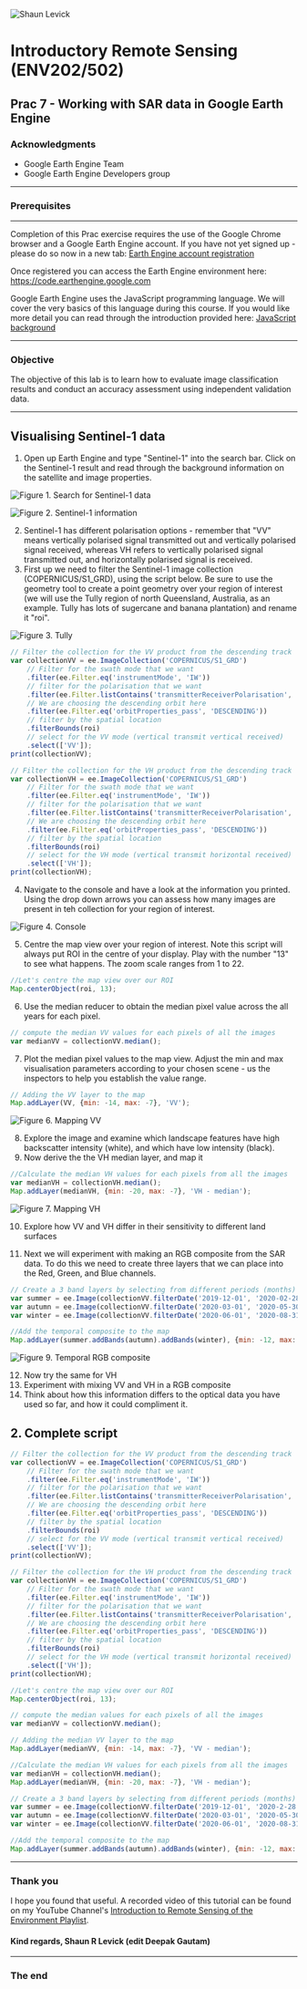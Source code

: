 ![Shaun Levick](Logo3.png)

# Introductory Remote Sensing (ENV202/502)
Prac 7 - Working with SAR data in Google Earth Engine
--------------

### Acknowledgments
- Google Earth Engine Team
- Google Earth Engine Developers group

------

### Prerequisites
-------------

Completion of this Prac exercise requires the use of the Google Chrome browser and a Google Earth Engine account. If you have not yet signed up - please do so now in a new tab: [Earth Engine account registration](https://signup.earthengine.google.com/)

Once registered you can access the Earth Engine environment here: https://code.earthengine.google.com

Google Earth Engine uses the JavaScript programming language. We will cover the very basics of this language during this course. If you would like more detail you can read through the introduction provided here: [JavaScript background](https://developers.google.com/earth-engine/tutorials/tutorial_js_01)

------------------------------------------------------------------------

### Objective


The objective of this lab is to learn how to evaluate image classification results and conduct an accuracy assessment using independent validation data.

----------

## Visualising Sentinel-1 data

1. Open up Earth Engine and type "Sentinel-1" into the search bar. Click on the Sentinel-1 result and read through the background information on the satellite and image properties.

![Figure 1. Search for Sentinel-1 data](Prac7/search.png)

![Figure 2. Sentinel-1 information](Prac7/info.PNG)

2. Sentinel-1 has different polarisation options - remember that "VV" means vertically polarised signal transmitted out and vertically polarised signal received, whereas VH refers to vertically polarised signal transmitted out, and horizontally polarised signal is received.
3. First up we need to filter the Sentinel-1 image collection (COPERNICUS/S1_GRD), using the script below. Be sure to use the geometry tool to create a point geometry over your region of interest (we will use the Tully region of north Queensland, Australia, as an example. Tully has lots of sugercane and banana plantation) and rename it "roi".

![Figure 3. Tully](Prac7/roi.PNG)

```JavaScript
// Filter the collection for the VV product from the descending track
var collectionVV = ee.ImageCollection('COPERNICUS/S1_GRD')
	// Filter for the swath mode that we want
    .filter(ee.Filter.eq('instrumentMode', 'IW'))
	// filter for the polarisation that we want
    .filter(ee.Filter.listContains('transmitterReceiverPolarisation', 'VV'))
	// We are choosing the descending orbit here
    .filter(ee.Filter.eq('orbitProperties_pass', 'DESCENDING'))
	// filter by the spatial location
    .filterBounds(roi)
	// select for the VV mode (vertical transmit vertical received)
    .select(['VV']);
print(collectionVV);

// Filter the collection for the VH product from the descending track
var collectionVH = ee.ImageCollection('COPERNICUS/S1_GRD')
	// Filter for the swath mode that we want
    .filter(ee.Filter.eq('instrumentMode', 'IW'))
	// filter for the polarisation that we want
    .filter(ee.Filter.listContains('transmitterReceiverPolarisation', 'VV'))
	// We are choosing the descending orbit here
    .filter(ee.Filter.eq('orbitProperties_pass', 'DESCENDING'))
	// filter by the spatial location
    .filterBounds(roi)
	// select for the VH mode (vertical transmit horizontal received)
    .select(['VH']);
print(collectionVH);
```

4. Navigate to the console and have a look at the information you printed. Using the drop down arrows you can assess how many images are present in teh collection for your region of interest.

![Figure 4. Console](Prac7/console.PNG)


5. Centre the map view over your region of interest. Note this script will always put ROI in the centre of your display. Play with the number "13" to see what happens. The zoom scale ranges from 1 to 22.

```JavaScript
//Let's centre the map view over our ROI
Map.centerObject(roi, 13);
```

6. Use the median reducer to obtain the median pixel value across the all years for each pixel.

```JavaScript
// compute the median VV values for each pixels of all the images
var medianVV = collectionVV.median();
```
7. Plot the median pixel values to the map view. Adjust the min and max visualisation parameters according to your chosen scene - us the inspectors to help you establish the value range.

```JavaScript
// Adding the VV layer to the map
Map.addLayer(VV, {min: -14, max: -7}, 'VV');
```

![Figure 6. Mapping VV](Prac7/VV.PNG)


8. Explore the image and examine which landscape features have high backscatter intensity (white), and which have low intensity (black).
9. Now derive the the VH median layer, and map it
```JavaScript
//Calculate the median VH values for each pixels from all the images 
var medianVH = collectionVH.median();
Map.addLayer(medianVH, {min: -20, max: -7}, 'VH - median');

```

![Figure 7. Mapping VH](Prac7/VH.PNG)

10. Explore how VV and VH differ in their sensitivity to different land surfaces

11. Next we will experiment with making an RGB composite from the SAR data. To do this we need to create three layers that we can place into the Red, Green, and Blue channels.

```JavaScript
// Create a 3 band layers by selecting from different periods (months)
var summer = ee.Image(collectionVV.filterDate('2019-12-01', '2020-02-28').median());
var autumn = ee.Image(collectionVV.filterDate('2020-03-01', '2020-05-30').median());
var winter = ee.Image(collectionVV.filterDate('2020-06-01', '2020-08-31').median());

//Add the temporal composite to the map
Map.addLayer(summer.addBands(autumn).addBands(winter), {min: -12, max: -7}, 'Season composite');
```

![Figure 9. Temporal RGB composite](Prac7/RGB.PNG)

12. Now try the same for VH
13. Experiment with mixing VV and VH in a RGB composite
14. Think about how this information differs to the optical data you have used so far, and how it could compliment it.

## 2. Complete script

```JavaScript
// Filter the collection for the VV product from the descending track
var collectionVV = ee.ImageCollection('COPERNICUS/S1_GRD')
	// Filter for the swath mode that we want
    .filter(ee.Filter.eq('instrumentMode', 'IW'))
	// filter for the polarisation that we want
    .filter(ee.Filter.listContains('transmitterReceiverPolarisation', 'VV'))
	// We are choosing the descending orbit here
    .filter(ee.Filter.eq('orbitProperties_pass', 'DESCENDING'))
	// filter by the spatial location
    .filterBounds(roi)
	// select for the VV mode (vertical transmit vertical received)
    .select(['VV']);
print(collectionVV);

// Filter the collection for the VH product from the descending track
var collectionVH = ee.ImageCollection('COPERNICUS/S1_GRD')
	// Filter for the swath mode that we want
    .filter(ee.Filter.eq('instrumentMode', 'IW'))
	// filter for the polarisation that we want
    .filter(ee.Filter.listContains('transmitterReceiverPolarisation', 'VV'))
	// We are choosing the descending orbit here
    .filter(ee.Filter.eq('orbitProperties_pass', 'DESCENDING'))
	// filter by the spatial location
    .filterBounds(roi)
	// select for the VH mode (vertical transmit horizontal received)
    .select(['VH']);
print(collectionVH);

//Let's centre the map view over our ROI
Map.centerObject(roi, 13);

// compute the median values for each pixels of all the images
var medianVV = collectionVV.median();

// Adding the median VV layer to the map
Map.addLayer(medianVV, {min: -14, max: -7}, 'VV - median');

//Calculate the median VH values for each pixels from all the images 
var medianVH = collectionVH.median();
Map.addLayer(medianVH, {min: -20, max: -7}, 'VH - median');

// Create a 3 band layers by selecting from different periods (months)
var summer = ee.Image(collectionVV.filterDate('2019-12-01', '2020-2-28').median());
var autumn = ee.Image(collectionVV.filterDate('2020-03-01', '2020-05-30').median());
var winter = ee.Image(collectionVV.filterDate('2020-06-01', '2020-08-31').median());

//Add the temporal composite to the map
Map.addLayer(summer.addBands(autumn).addBands(winter), {min: -12, max: -7}, 'Season composite');

```

------
### Thank you

I hope you found that useful. A recorded video of this tutorial can be found on my YouTube Channel's [Introduction to Remote Sensing of the Environment Playlist](https://www.youtube.com/playlist?list=PLf6lu3bePWHDi3-lrSqiyInMGQXM34TSV).

#### Kind regards, Shaun R Levick (edit Deepak Gautam)
------


### The end
